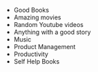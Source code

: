 * Good Books
* Amazing movies
* Random Youtube videos
* Anything with a good story
* Music
* Product Management
* Productivity
* Self Help Books
